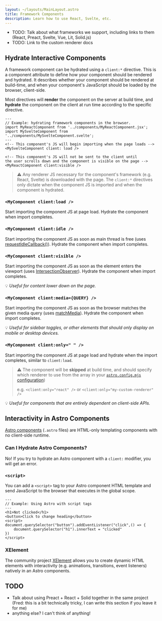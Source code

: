```yaml
---
layout: ~/layouts/MainLayout.astro
title: Framework Components
description: Learn how to use React, Svelte, etc.
---
```


- TODO: Talk about what frameworks we support, including links to them (React, Preact, Svelte, Vue, Lit, Solid.js)
- TODO: Link to the custom renderer docs

## Hydrate Interactive Components

A framework component can be hydrated using a `client:*` directive. This is a component attribute to define how your component should be rendered and hydrated. It describes whether your component should be rendered at build-time, and when your component's JavaScript should be loaded by the browser, client-side.

Most directives will **render** the component on the server at build time, and **hydrate** the component on the client at run time according to the specific directive.

```astro
---
// Example: hydrating framework components in the browser.
import MyReactComponent from '../components/MyReactComponent.jsx';
import MySvelteComponent from '../components/MySvelteComponent.svelte';
---
<!-- This component's JS will begin importing when the page loads -->
<MySvelteComponent client: load />

<!-- This component's JS will not be sent to the client until 
the user scrolls down and the component is visible on the page -->
<MyReactComponent client:visible />
```

>⚠️ Any renderer JS necessary for the component's framework (e.g. React, Svelte) is downloaded with the page. The `client:*` directives only dictate when the component JS is imported and when the component is hydrated.

### `<MyComponent client:load />`

Start importing the component JS at page load. Hydrate the component when import completes.

### `<MyComponent client:idle />`

Start importing the component JS as soon as main thread is free (uses [requestIdleCallback()][mdn-ric]). Hydrate the component when import completes.

### `<MyComponent client:visible />`

Start importing the component JS as soon as the element enters the viewport (uses [IntersectionObserver][mdn-io]). Hydrate the component when import completes.

💡 *Useful for content lower down on the page.*

### `<MyComponent client:media={QUERY} />`

Start importing the component JS as soon as the browser matches the given media query (uses [matchMedia][mdn-mm]). Hydrate the component when import completes. 

💡 *Useful for sidebar toggles, or other elements that should only display on mobile or desktop devices.*

### `<MyComponent client:only=" " />`

Start importing the component JS at page load and hydrate when the import completes, similar to `client:load`.

 >⚠️ The component will be **skipped** at build time, and should specify which renderer to use from the array in your [`astro.config.mjs` configuration](/en/reference/configuration-reference))
 >
 > e.g. `<client:only="react" />` or `<client:only="my-custom-renderer" />`
 
 💡 *Useful for components that are entirely dependent on client-side APIs.* 


## Interactivity in Astro Components

[Astro components](/en/core-concepts/astro-components) (`.astro` files) are HTML-only templating components with no client-side runtime. 

### Can I Hydrate Astro Components?

No! If you try to hydrate an Astro component with a `client:` modifier, you will get an error.

### `<script>`

You can add a `<script>` tag to your Astro component HTML template and send JavaScript to the browser that executes in the global scope.

```astro
---
// Example: Using Astro with script tags
---
<h1>Not clicked</h1>
<button>Click to change heading</button>
<script>
document.querySelector("button").addEventListener("click",() => {
    document.querySelector("h1").innerText = "clicked"
})
</script>
```
### XElement

The community project [XElement](https://www.npmjs.com/package/astro-xelement) allows you to create dynamic HTML elements with interactivity (e.g. animations, transitions, event listeners) natively in an Astro components.

## TODO

- Talk about using Preact + React + Solid together in the same project (Fred: this is a bit technically tricky, I can write this section if you leave it for me)
- anything else? I can't think of anything!


[mdn-io]: https://developer.mozilla.org/en-US/docs/Web/API/Intersection_Observer_API
[mdn-ric]: https://developer.mozilla.org/en-US/docs/Web/API/Window/requestIdleCallback
[mdn-mm]: https://developer.mozilla.org/en-US/docs/Web/API/Window/matchMedia
